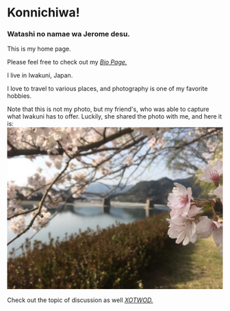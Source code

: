 # Konnichiwa!

### Watashi no namae wa Jerome desu.

This is my home page.

Please feel free to check out my [*Bio Page.*](https://vnonymous.github.io/bio)

I live in Iwakuni, Japan.

I love to travel to various places, and photography is one of my favorite hobbies.

Note that this is not my photo, but my friend's, who was able to capture what Iwakuni has to offer. Luckily, she shared the photo with me, and here it is: ![*RT.*](Sakura.jpg)

Check out the topic of discussion as well [*XOTWOD.*](https://vnonymous.github.io/topic)
